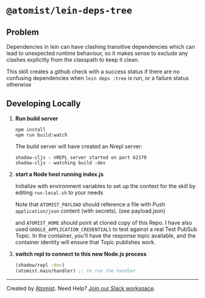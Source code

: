 # `@atomist/lein-deps-tree`

## Problem

Dependencies in lein can have clashing transitive dependencies which can lead to unexpected runtime behaviour, so it makes sense to exclude any clashes explicitly from the classpath to keep it clean.

This skill creates a github check with a success status if there are no confusing dependencies when `lein deps :tree` is run, or a failure status otherwise

## Developing Locally

1.  **Run build server**

    ```shell
    npm install
    npm run build:watch
    ```

    The build server will have created an Nrepl server:

    ```shell
    shadow-cljs - nREPL server started on port 62170
    shadow-cljs - watching build :dev
    ```

2.  **start a Node host running index.js**

    Initialize with environment variables to set up the context for the skill by editing `run-local.sh` to your needs

    Note that `ATOMIST_PAYLOAD` should reference a file with Push `application/json` content (with secrets). (see payload.json)

    and `ATOMIST_HOME` should point at cloned copy of this Repo. I have also used `GOOGLE_APPLICATION_CREDENTIALS`
    to test against a real Test PubSub Topic. In the container, you'll have the response topic available, and
    the container identity will ensure that Topic publishes work.

3.  **switch repl to connect to this new Node.js process**

    ```clojure
    (shadow/repl :dev)
    (atomist.main/handler) ;; to run the handler
    ```

---

Created by [Atomist][atomist].
Need Help? [Join our Slack workspace][slack].

[atomist]: https://atomist.com/ "Atomist - How Teams Deliver Software"
[slack]: https://join.atomist.com/ "Atomist Community Slack"
